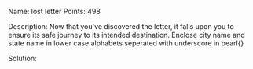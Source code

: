 Name: lost letter 
Points: 498 

Description:
Now that you've discovered the letter, it falls upon you to ensure its safe journey to its intended destination. Enclose city name and state name in lower case alphabets seperated with underscore in pearl{} 

Solution:
